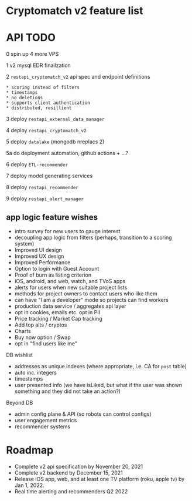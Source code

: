 # Cryptomatch v2 feature list



# API TODO

0 spin up 4 more VPS

1 v2 mysql EDR finailzation

2 `restapi_cryptomatch_v2` api spec and endpoint definitions

    * scoring instead of filters
    * timestamps
    * no deletions
    * supports client authentication
    * distributed, resillient
    
3 deploy `restapi_external_data_manager`

4 deploy `restapi_cryptomatch_v2`

5 deploy `datalake` (mongodb nreplacs 2)

5a do deployment automation, github actions + ...?

6 deploy `ETL-recommender`

7 deploy model generating services

8 deploy `restapi_recommender`

9 deploy `restapi_alert_manager`




## app logic feature wishes
- intro survey for new users to gauge interest
- decoupling app logic from filters (perhaps, transition to a scoring system) 
- Improved UI design
- Improved UX design
- Improved Performance
- Option to login with Guest Account
- Proof of burn as listing criterion
- iOS, android, and web, watch, and TVoS apps
- alerts for users when new suitable project lists
- methods for project owners to contact users who like them
- can have "I am a developer" mode so projects can find workers
- production data service / aggregates api layer
- opt in cookies, emails etc. opt in PII
- Price tracking / Market Cap tracking
- Add top alts / cryptos
- Charts
- Buy now option / Swap
- opt in "find users like me"

DB wishlist
- addresses as unique indexes (where appropriate, i.e. CA for `post` table)
- auto inc. integers
- timestamps
- user presented info (we have isLiked, but what if the user was shown something and they did not take an action?)

Beyond DB
- admin config plane & API (so robots can control configs)
- user engagement metrics
- recommender systems


# Roadmap

- Complete v2 api specification by November 20, 2021
- Complete v2 backend by December 15, 2021
- Release iOS app, web, and at least one TV platform (roku, apple tv) by Jan 1, 2022.
- Real time alerting and recommenders Q2 2022
